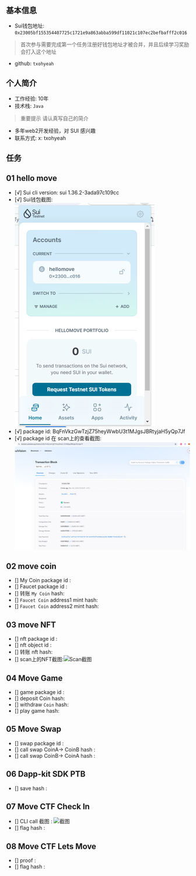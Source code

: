 ## 基本信息
- Sui钱包地址: `0x23005bf155354407725c1721e9a863abba599df11021c107ec2befbafff2c016`
> 首次参与需要完成第一个任务注册好钱包地址才被合并，并且后续学习奖励会打入这个地址
- github: `txohyeah`

## 个人简介
- 工作经验: 10年
- 技术栈: `Java`
> 重要提示 请认真写自己的简介
- 多年web2开发经验，对 SUI 感兴趣
- 联系方式: x: txohyeah 

## 任务

##   01 hello move  
- [√] Sui cli version: sui 1.36.2-3ada97c109cc
- [√] Sui钱包截图: ![Sui钱包截图](./images/sui_wallet.png)
- [√] package id: BqFnVkzGwTzjZ75heyWwbU3t1MJgsJBRtyjaH5yQp7Jf
- [√] package id 在 scan上的查看截图:![Scan截图](./images/hello_package.png)

##   02 move coin
- [] My Coin package id : 
- [] Faucet package id : 
- [] 转账 `My Coin` hash:
- [] `Faucet Coin` address1 mint hash:
- [] `Faucet Coin` address2 mint hash:

##   03 move NFT
- [] nft package id :
- [] nft object id : 
- [] 转账 nft  hash:
- [] scan上的NFT截图:![Scan截图](./images/你的图片地址)

##   04 Move Game
- [] game package id :
- [] deposit Coin hash:
- [] withdraw `Coin` hash:
- [] play game hash:

##   05 Move Swap
- [] swap package id :
- [] call swap CoinA-> CoinB  hash :
- [] call swap CoinB-> CoinA  hash :

##   06 Dapp-kit SDK PTB
- [] save hash :

##   07 Move CTF Check In
- [] CLI call 截图 : ![截图](./images/你的图片地址)
- [] flag hash :

##   08 Move CTF Lets Move
- [] proof : 
- [] flag hash :
